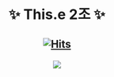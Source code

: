 <h1 align="center">
  ✨ This.e 2조 ✨
</h1>

<h2 align="center">

[![Hits](https://hits.seeyoufarm.com/api/count/incr/badge.svg?url=https%3A%2F%2Fgithub.com%2Fbeyond-sw-camp%2Fbe04-3rd-ThisDotE-InnerJoin-Us.git&count_bg=%23FF9400&title_bg=%230076FF&icon=keybase.svg&icon_color=%23FFFFFF&title=hits&edge_flat=false)](https://hits.seeyoufarm.com)

<div align=center>
<img src="https://github.com/beyond-sw-camp/be04-3rd-ThisDotE-InnerJoin-Us/assets/149561287/cdae846d-d161-44b3-b968-60052aa5098f">
</div>

</h2>
